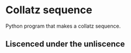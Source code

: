 # Collatz sequence

Python program that makes a collatz sequence.

## Liscenced under the unliscence
